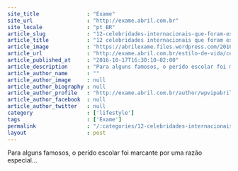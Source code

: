 ```yaml
---
site_title               : "Exame"
site_url                 : "http://exame.abril.com.br"
site_locale              : "pt_BR"
article_slug             : "12-celebridades-internacionais-que-foram-expulsas-da-escola"
article_title            : "12 celebridades internacionais que foram expulsas da escola"
article_image            : "https://abrilexame.files.wordpress.com/2016/10/size_960_16_9_adele1.jpg?quality=70&strip=all&w=960"
article_url              : "http://exame.abril.com.br/estilo-de-vida/celebridades-internacionais-que-foram-expulsas-da-escola/"
article_published_at     : "2016-10-17T16:30:10-02:00"
article_description      : "Para alguns famosos, o perído escolar foi marcante por uma razão especial..."
article_author_name      : ""
article_author_image     : null
article_author_biography : null
article_author_profile   : "http://exame.abril.com.br/author/wpvipabril/"
article_author_facebook  : null
article_author_twitter   : null
category                 : ['lifestyle']
tags                     : ['Exame']
permalink                : "/:categories/12-celebridades-internacionais-que-foram-expulsas-da-escola/"
layout                   : post
---
```


Para alguns famosos, o perído escolar foi marcante por uma razão especial...
